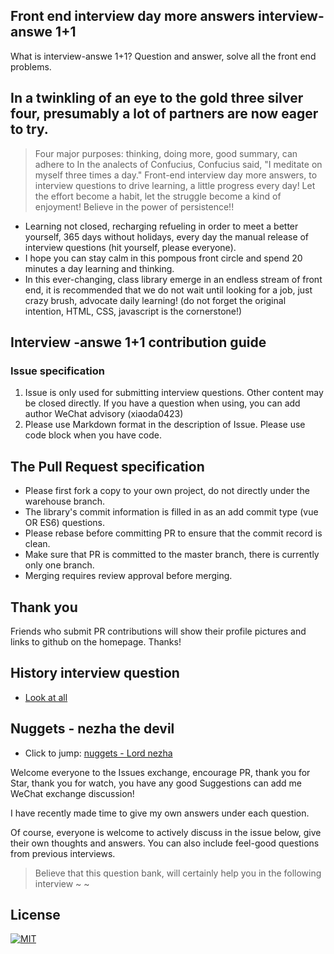 ## Front end interview day more answers interview-answe 1+1

What is interview-answe 1+1? Question and answer, solve all the front end problems.

## In a twinkling of an eye to the gold three silver four, presumably a lot of partners are now eager to try.

> Four major purposes: thinking, doing more, good summary, can adhere to
In the analects of Confucius, Confucius said, "I meditate on myself three times a day." Front-end interview day more answers, to interview questions to drive learning, a little progress every day! Let the effort become a habit, let the struggle become a kind of enjoyment! Believe in the power of persistence!!

- Learning not closed, recharging refueling in order to meet a better yourself, 365 days without holidays, every day the manual release of interview questions (hit yourself, please everyone).
- I hope you can stay calm in this pompous front circle and spend 20 minutes a day learning and thinking.
- In this ever-changing, class library emerge in an endless stream of front end, it is recommended that we do not wait until looking for a job, just crazy brush, advocate daily learning!
(do not forget the original intention, HTML, CSS, javascript is the cornerstone!)

## Interview -answe 1+1 contribution guide

### Issue specification

1. Issue is only used for submitting interview questions. Other content may be closed directly. If you have a question when using, you can add author WeChat advisory (xiaoda0423)
2. Please use Markdown format in the description of Issue. Please use code block when you have code.

## The Pull Request specification

- Please first fork a copy to your own project, do not directly under the warehouse branch.
- The library's commit information is filled in as an add commit type (vue OR ES6) questions.
- Please rebase before committing PR to ensure that the commit record is clean.
- Make sure that PR is committed to the master branch, there is currently only one branch.
- Merging requires review approval before merging.

## Thank you

Friends who submit PR contributions will show their profile pictures and links to github on the homepage. Thanks!

## History interview question

- [Look at all](https://github.com/webVueBlog/interview-answe/blob/master/interviewAnswe.md)

## Nuggets - nezha the devil

- Click to jump: [nuggets - Lord nezha](https://juejin.im/user/5e477d7ce51d4526c550a27d)

Welcome everyone to the Issues exchange, encourage PR, thank you for Star, thank you for watch, you have any good Suggestions can add me WeChat exchange discussion!

I have recently made time to give my own answers under each question.

Of course, everyone is welcome to actively discuss in the issue below, give their own thoughts and answers. You can also include feel-good questions from previous interviews.

> Believe that this question bank, will certainly help you in the following interview ~ ~

## License

[![MIT](http://api.haizlin.cn/api?mod=interview&ctr=issues&act=generateSVG&type=a.svg)](https://github.com/webVueBlog/interview-answe)
